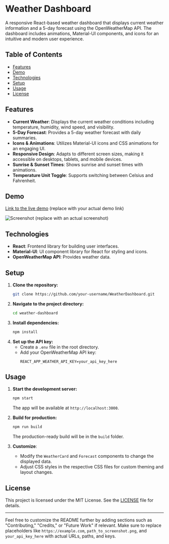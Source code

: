 
# Weather Dashboard

A responsive React-based weather dashboard that displays current weather information and a 5-day forecast using the OpenWeatherMap API. The dashboard includes animations, Material-UI components, and icons for an intuitive and modern user experience.

## Table of Contents

- [Features](#features)
- [Demo](#demo)
- [Technologies](#technologies)
- [Setup](#setup)
- [Usage](#usage)
- [License](#license)

## Features

- **Current Weather**: Displays the current weather conditions including temperature, humidity, wind speed, and visibility.
- **5-Day Forecast**: Provides a 5-day weather forecast with daily summaries.
- **Icons & Animations**: Utilizes Material-UI icons and CSS animations for an engaging UI.
- **Responsive Design**: Adapts to different screen sizes, making it accessible on desktops, tablets, and mobile devices.
- **Sunrise & Sunset Times**: Shows sunrise and sunset times with animations.
- **Temperature Unit Toggle**: Supports switching between Celsius and Fahrenheit.

## Demo

[Link to the live demo](https://example.com) (replace with your actual demo link)

![Screenshot](path_to_screenshot.png) (replace with an actual screenshot)

## Technologies

- **React**: Frontend library for building user interfaces.
- **Material-UI**: UI component library for React for styling and icons.
- **OpenWeatherMap API**: Provides weather data.

## Setup

1. **Clone the repository:**
   ```bash
   git clone https://github.com/your-username/WeatherDashboard.git
   ```
2. **Navigate to the project directory:**
   ```bash
   cd weather-dashboard
   ```
3. **Install dependencies:**
   ```bash
   npm install
   ```
4. **Set up the API key:**
   - Create a `.env` file in the root directory.
   - Add your OpenWeatherMap API key:
     ```
     REACT_APP_WEATHER_API_KEY=your_api_key_here
     ```

## Usage

1. **Start the development server:**
   ```bash
   npm start
   ```
   The app will be available at `http://localhost:3000`.

2. **Build for production:**
   ```bash
   npm run build
   ```
   The production-ready build will be in the `build` folder.

3. **Customize**:
   - Modify the `WeatherCard` and `Forecast` components to change the displayed data.
   - Adjust CSS styles in the respective CSS files for custom theming and layout changes.

## License

This project is licensed under the MIT License. See the [LICENSE](LICENSE) file for details.

---

Feel free to customize the README further by adding sections such as "Contributing," "Credits," or "Future Work" if relevant. Make sure to replace placeholders like `https://example.com`, `path_to_screenshot.png`, and `your_api_key_here` with actual URLs, paths, and keys.
